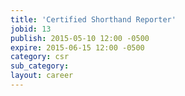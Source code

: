 ```yaml
---
title: 'Certified Shorthand Reporter'
jobid: 13
publish: 2015-05-10 12:00 -0500
expire: 2015-06-15 12:00 -0500
category: csr
sub_category: 
layout: career
---
```

